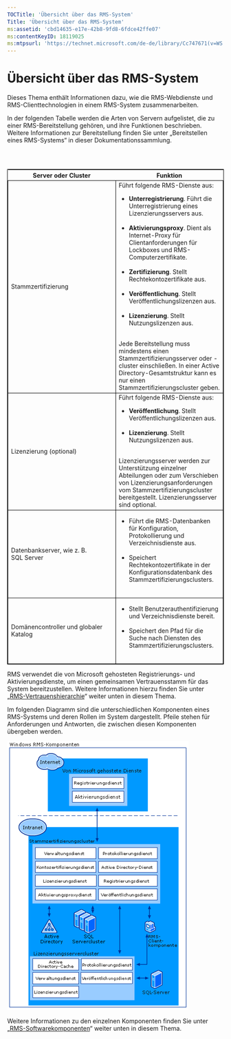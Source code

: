 ```yaml
---
TOCTitle: 'Übersicht über das RMS-System'
Title: 'Übersicht über das RMS-System'
ms:assetid: 'cbd14635-e17e-42b8-9fd8-6fdce42ffe07'
ms:contentKeyID: 18119025
ms:mtpsurl: 'https://technet.microsoft.com/de-de/library/Cc747671(v=WS.10)'
---
```


Übersicht über das RMS-System
=============================

Dieses Thema enthält Informationen dazu, wie die RMS-Webdienste und RMS-Clienttechnologien in einem RMS-System zusammenarbeiten.

In der folgenden Tabelle werden die Arten von Servern aufgelistet, die zu einer RMS-Bereitstellung gehören, und ihre Funktionen beschrieben. Weitere Informationen zur Bereitstellung finden Sie unter „Bereitstellen eines RMS-Systems“ in dieser Dokumentationssammlung.

###  

 
<table style="border:1px solid black;">
<colgroup>
<col width="50%" />
<col width="50%" />
</colgroup>
<thead>
<tr class="header">
<th>Server oder Cluster</th>
<th>Funktion</th>
</tr>
</thead>
<tbody>
<tr class="odd">
<td style="border:1px solid black;">Stammzertifizierung</td>
<td style="border:1px solid black;">Führt folgende RMS-Dienste aus:
<ul>
<li><strong>Unterregistrierung</strong>. Führt die Unterregistrierung eines Lizenzierungsservers aus.<br />
<br />
</li>
<li><strong>Aktivierungsproxy</strong>. Dient als Internet-Proxy für Clientanforderungen für Lockboxes und RMS-Computerzertifikate.<br />
<br />
</li>
<li><strong>Zertifizierung</strong>. Stellt Rechtekontozertifikate aus.<br />
<br />
</li>
<li><strong>Veröffentlichung</strong>. Stellt Veröffentlichungslizenzen aus.<br />
<br />
</li>
<li><strong>Lizenzierung</strong>. Stellt Nutzungslizenzen aus.<br />
<br />
</li>
</ul>
Jede Bereitstellung muss mindestens einen Stammzertifizierungsserver oder -cluster einschließen. In einer Active Directory-Gesamtstruktur kann es nur einen Stammzertifizierungscluster geben.</td>
</tr>
<tr class="even">
<td style="border:1px solid black;">Lizenzierung (optional)</td>
<td style="border:1px solid black;">Führt folgende RMS-Dienste aus:
<ul>
<li><strong>Veröffentlichung</strong>. Stellt Veröffentlichungslizenzen aus.<br />
<br />
</li>
<li><strong>Lizenzierung</strong>. Stellt Nutzungslizenzen aus.<br />
<br />
</li>
</ul>
Lizenzierungsserver werden zur Unterstützung einzelner Abteilungen oder zum Verschieben von Lizenzierungsanforderungen vom Stammzertifizierungscluster bereitgestellt. Lizenzierungsserver sind optional.</td>
</tr>
<tr class="odd">
<td style="border:1px solid black;">Datenbankserver, wie z. B. SQL Server</td>
<td style="border:1px solid black;"><ul>
<li>Führt die RMS-Datenbanken für Konfiguration, Protokollierung und Verzeichnisdienste aus.<br />
<br />
</li>
<li>Speichert Rechtekontozertifikate in der Konfigurationsdatenbank des Stammzertifizierungsclusters.<br />
<br />
</li>
</ul></td>
</tr>
<tr class="even">
<td style="border:1px solid black;">Domänencontroller und globaler Katalog</td>
<td style="border:1px solid black;"><ul>
<li>Stellt Benutzerauthentifizierung und Verzeichnisdienste bereit.<br />
<br />
</li>
<li>Speichert den Pfad für die Suche nach Diensten des Stammzertifizierungsclusters.<br />
<br />
</li>
</ul></td>
</tr>
</tbody>
</table>
 

RMS verwendet die von Microsoft gehosteten Registrierungs- und Aktivierungsdienste, um einen gemeinsamen Vertrauensstamm für das System bereitzustellen. Weitere Informationen hierzu finden Sie unter „[RMS-Vertrauenshierarchie](https://technet.microsoft.com/2d44182f-a653-4383-aba1-dade53f7cf9a)“ weiter unten in diesem Thema.

Im folgenden Diagramm sind die unterschiedlichen Komponenten eines RMS-Systems und deren Rollen im System dargestellt. Pfeile stehen für Anforderungen und Antworten, die zwischen diesen Komponenten übergeben werden.

![](images/Cc747671.29138741-d45c-459b-8ead-b9bc3f708dd5(WS.10).gif)

Weitere Informationen zu den einzelnen Komponenten finden Sie unter „[RMS-Softwarekomponenten](https://technet.microsoft.com/e38a840e-f390-48fd-8354-50108a64f5ca)“ weiter unten in diesem Thema.
